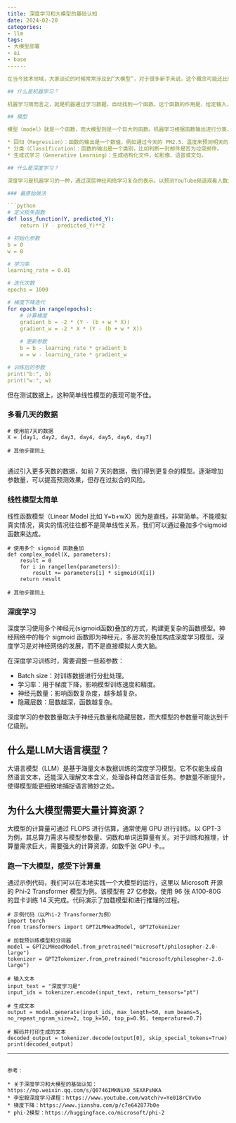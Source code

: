 ```yaml
---
title: 深度学习和大模型的基础认知
date: 2024-02-20
categories: 
- llm
tags:
- 大模型部署
- ai
- base
------

在当今技术领域，大家谈论的时候常常涉及到“大模型”，对于很多新手来说，这个概念可能还比较模糊。为了让大家更好地参与讨论，让我们一起来了解一些关于深度学习和大模型的基础知识。

## 什么是机器学习？

机器学习简而言之，就是机器通过学习数据，自动找到一个函数。这个函数的作用是，给定输入，输出对应的预测结果。在数学上，这个函数可以表示为 `y = f(x)`，其中 `x` 是输入，`y` 是输出。比如，我们可以通过一个函数来预测摄入食物的卡路里，如 `卡路里 = 200 * 面包数量`。在机器学习领域，这个函数可能是一个包含上千亿参数的巨大函数，只有机器能够处理和理解。

## 模型

模型（model）就是一个函数，而大模型则是一个巨大的函数。机器学习根据函数输出进行分类，包括回归、分类和生成式学习。

* 回归（Regression）：函数的输出是一个数值，例如通过今天的 PM2.5、温度来预测明天的 PM2.5。
* 分类（Classification）：函数的输出是一个类别，比如判断一封邮件是否为垃圾邮件。
* 生成式学习（Generative Learning）：生成结构化文件，如影像、语音或文句。

## 什么是深度学习？

深度学习是机器学习的一种，通过深层神经网络学习复杂的表示。以预测YouTube频道观看人数为例，最初的做法是使用线性函数 ```Y=b+wX```。通过定义损失函数，并利用梯度下降方法，寻找最优参数 b 和 w 以使损失最小化。

### 最原始做法

```python
# 定义损失函数
def loss_function(Y, predicted_Y):
    return (Y - predicted_Y)**2

# 初始化参数
b = 0
w = 0

# 学习率
learning_rate = 0.01

# 迭代次数
epochs = 1000

# 梯度下降迭代
for epoch in range(epochs):
    # 计算梯度
    gradient_b = -2 * (Y - (b + w * X))
    gradient_w = -2 * X * (Y - (b + w * X))
    
    # 更新参数
    b = b - learning_rate * gradient_b
    w = w - learning_rate * gradient_w

# 训练后的参数
print("b:", b)
print("w:", w)

```
但在测试数据上，这种简单线性模型的表现可能不佳。

### 多看几天的数据
```
# 使用前7天的数据
X = [day1, day2, day3, day4, day5, day6, day7]

# 其他步骤同上


```
通过引入更多天数的数据，如前 7 天的数据，我们得到更复杂的模型。逐渐增加参数量，可以提高预测效果，但存在过拟合的风险。


### 线性模型太简单
线性函数模型（Linear Model 比如 Y=b+wX）因为是直线，非常简单。不能模拟真实情况，真实的情况往往都不是简单线性关系，我们可以通过叠加多个sigmoid函数来达成。

```
# 使用多个 sigmoid 函数叠加
def complex_model(X, parameters):
    result = 0
    for i in range(len(parameters)):
        result += parameters[i] * sigmoid(X[i])
    return result

# 其他步骤同上
```

### 深度学习

深度学习使用多个神经元(sigmoid函数)叠加的方式，构建更复杂的函数模型。神经网络中的每个 sigmoid 函数即为神经元，多层次的叠加构成深度学习模型。深度学习是对神经网络的发展，而不是直接模拟人类大脑。

在深度学习训练时，需要调整一些超参数：

* Batch size：对训练数据进行分批处理。
* 学习率：用于梯度下降，影响模型训练速度和精度。
* 神经元数量：影响函数复杂度，越多越复杂。
* 隐藏层数：层数越深，函数越复杂。

深度学习的参数数量取决于神经元数量和隐藏层数，而大模型的参数量可能达到千亿级别。

## 什么是LLM大语言模型？
大语言模型（LLM）是基于海量文本数据训练的深度学习模型。它不仅能生成自然语言文本，还能深入理解文本含义，处理各种自然语言任务。参数量不断提升，使得模型能更细致地捕捉语言微妙之处。


## 为什么大模型需要大量计算资源？

大模型的计算量可通过 FLOPS 进行估算，通常使用 GPU 进行训练。以 GPT-3 为例，其总算力需求与模型参数量、词数和单词运算量有关。对于训练和推理，计算量需求巨大，需要强大的计算资源，如数千张 GPU 卡。。

### 跑一下大模型，感受下计算量

通过示例代码，我们可以在本地实践一个大模型的运行，这里以 Microsoft 开源的 Phi-2 Transformer 模型为例。该模型有 27 亿参数，使用 96 张 A100-80G 的显卡训练 14 天完成。代码演示了加载模型和进行推理的过程。

```
# 示例代码（以Phi-2 Transformer为例）
import torch
from transformers import GPT2LMHeadModel, GPT2Tokenizer

# 加载预训练模型和分词器
model = GPT2LMHeadModel.from_pretrained("microsoft/philosopher-2.0-large")
tokenizer = GPT2Tokenizer.from_pretrained("microsoft/philosopher-2.0-large")

# 输入文本
input_text = "深度学习是"
input_ids = tokenizer.encode(input_text, return_tensors="pt")

# 生成文本
output = model.generate(input_ids, max_length=50, num_beams=5, no_repeat_ngram_size=2, top_k=50, top_p=0.95, temperature=0.7)

# 解码并打印生成的文本
decoded_output = tokenizer.decode(output[0], skip_special_tokens=True)
print(decoded_output)

```

---
```

参考：

* 关于深度学习和大模型的基础认知： https://mp.weixin.qq.com/s/Q0746IMKNiX0_5EXAPsNKA
* 李宏毅深度学习课程：https://www.youtube.com/watch?v=Ye018rCVvOo
* 梯度下降：https://www.jianshu.com/p/c7e642877b0e
* phi-2模型：https://huggingface.co/microsoft/phi-2


